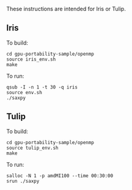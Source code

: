 These instructions are intended for Iris or Tulip.

## Iris

To build:

```
cd gpu-portability-sample/openmp
source iris_env.sh
make
```

To run:

```
qsub -I -n 1 -t 30 -q iris
source env.sh
./saxpy
```

## Tulip

To build:

```
cd gpu-portability-sample/openmp
source tulip_env.sh
make
```

To run:

```
salloc -N 1 -p amdMI100 --time 00:30:00
srun ./saxpy
```

